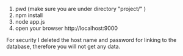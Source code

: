 1. pwd (make sure you are under directory "project/" )
2. npm install
3. node app.js
4. open your browser http://localhost:9000

For security I deleted the host name and password for linking to the database,
therefore you will not get any data. 
